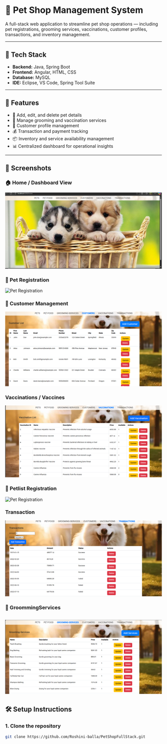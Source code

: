# 🐾 Pet Shop Management System

A full-stack web application to streamline pet shop operations — including pet registrations, grooming services, vaccinations, customer profiles, transactions, and inventory management.

---

## 🚀 Tech Stack

- **Backend:** Java, Spring Boot  
- **Frontend:** Angular, HTML, CSS  
- **Database:** MySQL  
- **IDE:** Eclipse, VS Code, Spring Tool Suite

---

## 📌 Features

- 🐶 Add, edit, and delete pet details  
- 💈 Manage grooming and vaccination services  
- 👤 Customer profile management  
- 💰 Transaction and payment tracking  
- 📦 Inventory and service availability management  
- 📊 Centralized dashboard for operational insights

---

## 📸 Screenshots

### 🏠 Home / Dashboard View
![Dashboard](./screenshots/Homepage.png)

### 🐶 Pet Registration
![Pet Registration](./screenshots/petlist.png)

### 👤 Customer Management
![Customer Management](./screenshots/customers.png)

### Vaccinations / Vaccines
![Vaccinations](./screenshots/Vaccinations.png)

### 🐶 Petlist Registration
![Pet Registration](./screenshots/petlist.png)

### Transaction 
![Customer Management](./screenshots/transactions.png)

### 🐶 GroommingServices
![GroomingServices](./screenshots/GroomingServices.png)
---


## 🛠️ Setup Instructions

### 1. Clone the repository

```bash
git clone https://github.com/Roshini-balla/PetShopFullStack.git
